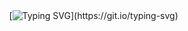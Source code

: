 ㅤㅤㅤㅤㅤㅤㅤㅤㅤㅤㅤㅤㅤ[![Typing SVG](https://readme-typing-svg.demolab.com?font=Fira+Code&size=25&letterSpacing=+0.2rem&pause=1000&color=FCE300&center=true&multiline=true&width=500&height=100&lines=I+am+torchbreaker;and+I+will+not+give+up+on+him+.)](https://git.io/typing-svg)
